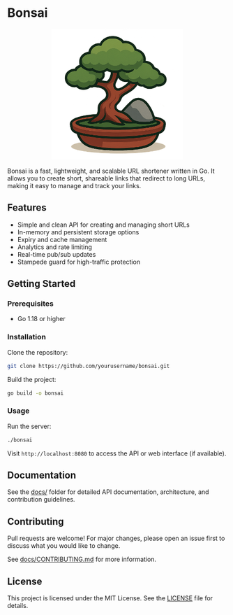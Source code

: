 
# Bonsai

<p align="center">
  <img src="img/bonsai.png" alt="Bonsai logo" width="300"/>
</p>

Bonsai is a fast, lightweight, and scalable URL shortener written in Go. It allows you to create short, shareable links that redirect to long URLs, making it easy to manage and track your links.

## Features
- Simple and clean API for creating and managing short URLs
- In-memory and persistent storage options
- Expiry and cache management
- Analytics and rate limiting
- Real-time pub/sub updates
- Stampede guard for high-traffic protection

## Getting Started

### Prerequisites
- Go 1.18 or higher

### Installation
Clone the repository:
```sh
git clone https://github.com/yourusername/bonsai.git
```
Build the project:
```sh
go build -o bonsai
```

### Usage
Run the server:
```sh
./bonsai
```
Visit `http://localhost:8080` to access the API or web interface (if available).

## Documentation
See the [docs/](docs/) folder for detailed API documentation, architecture, and contribution guidelines.

## Contributing
Pull requests are welcome! For major changes, please open an issue first to discuss what you would like to change.

See [docs/CONTRIBUTING.md](docs/CONTRIBUTING.md) for more information.

## License
This project is licensed under the MIT License. See the [LICENSE](LICENSE) file for details.
